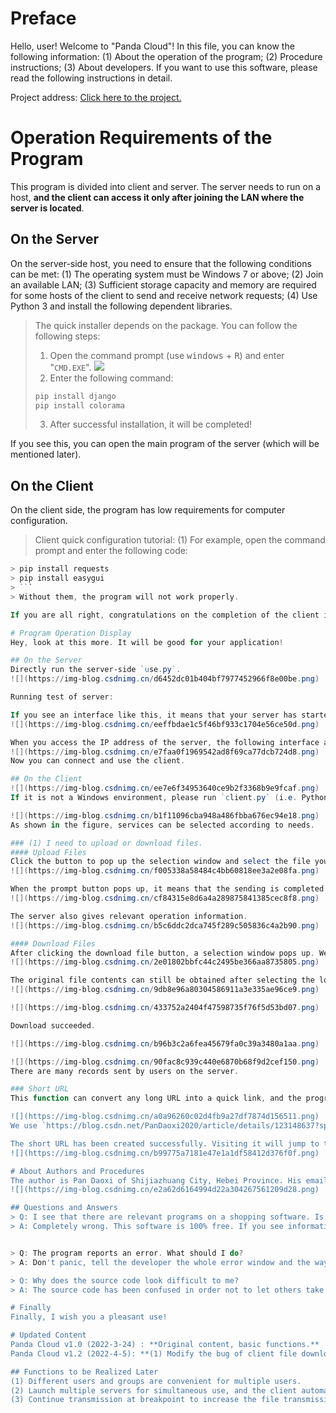 # Preface
Hello, user! Welcome to "Panda Cloud"! In this file, you can know the following information:
(1) About the operation of the program;
(2) Procedure instructions;
(3) About developers.
If you want to use this software, please read the following instructions in detail.

Project address: [Click here to the project.](https://pandaoxi.coding.net/public/pandaoxi/PanDaoxi/git/files/master/%E5%8E%86%E5%8F%B2%E9%A1%B9%E7%9B%AE/Panda_Cloud)

# Operation Requirements of the Program
This program is divided into client and server. The server needs to run on a host, **and the client can access it only after joining the LAN where the server is located**.

## On the Server
On the server-side host, you need to ensure that the following conditions can be met:
(1) The operating system must be Windows 7 or above;
(2) Join an available LAN;
(3) Sufficient storage capacity and memory are required for some hosts of the client to send and receive network requests;
(4) Use Python 3 and install the following dependent libraries.
> The quick installer depends on the package. You can follow the following steps:
> 1. Open the command prompt (use <kbd>windows</kbd> + <kbd>R</kbd>) and enter "`CMD.EXE`".
> ![](https://img-blog.csdnimg.cn/5ad508ba2968412b80c2d0e2b488cf47.png)
> 2. Enter the following command:
> ```powershell
> pip install django
> pip install colorama
> ```
> 3. After successful installation, it will be completed!


If you see this, you can open the main program of the server (which will be mentioned later).

## On the Client
On the client side, the program has low requirements for computer configuration.

> Client quick configuration tutorial:
(1) For example, open the command prompt and enter the following code:
```powershell
> pip install requests
> pip install easygui
> ```
> Without them, the program will not work properly.

If you are all right, congratulations on the completion of the client installation.

# Program Operation Display
Hey, look at this more. It will be good for your application!

## On the Server
Directly run the server-side `use.py`.
![](https://img-blog.csdnimg.cn/d6452dc01b404bf7977452966f8e00be.png)

Running test of server:

If you see an interface like this, it means that your server has started running. As shown in the figure, the IP address of the current server is the content in the red box.
![](https://img-blog.csdnimg.cn/eeffbdae1c5f46bf933c1704e56ce50d.png)

When you access the IP address of the server, the following interface appears.
![](https://img-blog.csdnimg.cn/e7faa0f1969542ad8f69ca77dcb724d8.png)
Now you can connect and use the client.

## On the Client
![](https://img-blog.csdnimg.cn/ee7e6f34953640ce9b2f3368b9e9fcaf.png)
If it is not a Windows environment, please run `client.py` (i.e. Python is required); It is recommended to use compiled `dist\client.exe` in Windows environment.

![](https://img-blog.csdnimg.cn/b1f11096cba948a486fbba676ec94e18.png)
As shown in the figure, services can be selected according to needs.

### (1) I need to upload or download files.
#### Upload Files
Click the button to pop up the selection window and select the file you need. Select the point and confirm to send.
![](https://img-blog.csdnimg.cn/f005338a58484c4bb60818ee3a2e08fa.png)

When the prompt button pops up, it means that the sending is completed and the file has been saved to the server.
![](https://img-blog.csdnimg.cn/cf84315e8d6a4a289875841385cec8f8.png)

The server also gives relevant operation information.
![](https://img-blog.csdnimg.cn/b5c6ddc2dca745f289c505836c4a2b90.png)

#### Download Files
After clicking the download file button, a selection window pops up. We can download files according to our own needs.
![](https://img-blog.csdnimg.cn/2e01802bbfc44c2495be366aa8735805.png)

The original file contents can still be obtained after selecting the location and saving.
![](https://img-blog.csdnimg.cn/9db8e96a80304586911a3e335ae96ce9.png)

![](https://img-blog.csdnimg.cn/433752a2404f47598735f76f5d53bd07.png)

Download succeeded.

![](https://img-blog.csdnimg.cn/b96b3c2a6fea45679fa0c39a3480a1aa.png)

![](https://img-blog.csdnimg.cn/90fac8c939c440e6870b68f9d2cef150.png)
There are many records sent by users on the server.

### Short URL
This function can convert any long URL into a quick link, and the program will redirect the page to the user's original page according to the demand.

![](https://img-blog.csdnimg.cn/a0a96260c02d4fb9a27df7874d156511.png)
We use `https://blog.csdn.net/PanDaoxi2020/article/details/123148637?spm=1001.2014.3001.5501` here Com means long web address.

The short URL has been created successfully. Visiting it will jump to the original page.
![](https://img-blog.csdnimg.cn/b99775a7181e47e1a1df58412d376f0f.png)

# About Authors and Procedures
The author is Pan Daoxi of Shijiazhuang City, Hebei Province. His email address is 3377063617@qq.com , please contact pandaoxi2021 on wechat.
![](https://img-blog.csdnimg.cn/e2a62d6164994d22a304267561209d28.png)

## Questions and Answers
> Q: I see that there are relevant programs on a shopping software. Is this software charging?
> A: Completely wrong. This software is 100% free. If you see information about payment, please don't trust them and send this message to the developer.


> Q: The program reports an error. What should I do?
> A: Don't panic, tell the developer the whole error window and the way to use it, and we will try our best to fix the bug.

> Q: Why does the source code look difficult to me?
> A: The source code has been confused in order not to let others take advantage of the loopholes.

# Finally
Finally, I wish you a pleasant use!

# Updated Content
Panda Cloud v1.0 (2022-3-24) : **Original content, basic functions.**
Panda Cloud v1.2 (2022-4-5): **(1) Modify the bug of client file download (2) enhance the source code protection of client program (3) Modify the server user access status output (4) Merge IP modification tools and clients to make them more convenient (5) Encrypt and store the files on the server side.**

## Functions to be Realized Later
(1) Different users and groups are convenient for multiple users.
(2) Launch multiple servers for simultaneous use, and the client automatically explores the available servers in the LAN.
(3) Continue transmission at breakpoint to increase the file transmission speed.
